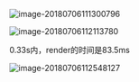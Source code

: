 ![image-20180706111300796](/var/folders/np/g8g6bsy50p9c6qz76pytrb1m0000gn/T/abnerworks.Typora/image-20180706111300796.png)







![image-20180706112113780](/var/folders/np/g8g6bsy50p9c6qz76pytrb1m0000gn/T/abnerworks.Typora/image-20180706112113780.png)





0.33s内，render的时间是83.5ms

![image-20180706112548127](/var/folders/np/g8g6bsy50p9c6qz76pytrb1m0000gn/T/abnerworks.Typora/image-20180706112548127.png)

